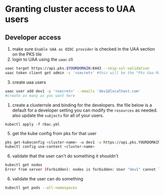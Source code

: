 # Granting cluster access to UAA users

## Developer access

1. make sure `Enable UAA as OIDC provider` is checked in the UAA section on the PKS tile
2. login to UAA using the `uaac` cli

```bash
uaac target https://api.pks.$YOURDOMAIN:8443 --skip-ssl-validation
uaac token client get admin -s '<secret>' #this will be the "Pks Uaa Management Admin Client" in opsman
```

3. create uaa users

```bash
uaac user add dev1 -p '<secret>' --emails 'dev1@localhost.com'
#create as many as you want here
```

1. create a clusterrole and binding for the developers. the file below is a default for a developer setting you can modify the `resources` as needed. also update the `subjects` for all of your users. 

```
kubectl apply -f rbac.yml
```

5. get the kube config from pks for that user

```bash
pks get-kubeconfig <cluster-name> -u dev1 -a https://api.pks.YOURDOMAIN -k -p '<secret>'
kubectl config use-context <cluster-name>
```

6. validate that the user can't do something it shouldn't

```bash
kubectl get nodes                                                                                         
Error from server (Forbidden): nodes is forbidden: User "dev1" cannot list resource "nodes" in API group "" at the cluster scope
```

6. validate the user can do something

```bash
kubectl get pods --all-namespaces
```
